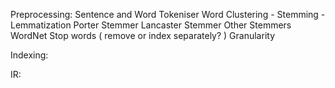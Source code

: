 Preprocessing:
Sentence and Word Tokeniser 
Word Clustering - Stemming - Lemmatization
	Porter Stemmer
	Lancaster Stemmer 
	Other Stemmers
	WordNet
Stop words ( remove or index separately? )
Granularity


Indexing:

IR:

